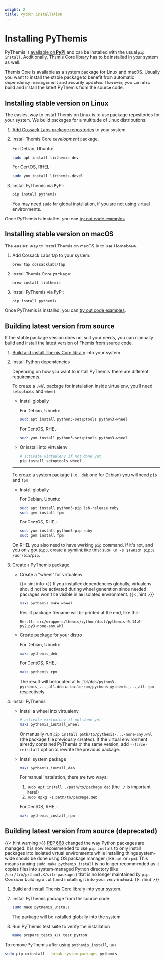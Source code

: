 ```yaml
---
weight: 2
title: Python installation
---
```


# Installing PyThemis

PyThemis is [available on **PyPi**](https://pypi.org/project/pythemis/)
and can be installed with the usual `pip install`.
Additionally, Themis Core library has to be installed in your system as well.

Themis Core is available as a system package for Linux and macOS.
Usually you want to install the stable package to benefit from automatic dependency management and security updates.
However, you can also build and install the latest PyThemis from the source code.

## Installing stable version on Linux

The easiest way to install Themis on Linux is to use package repositories for your system.
We build packages for a multitude of Linux distributions.

 1. [Add Cossack Labs package repositories](/themis/installation/installation-from-packages/)
    to your system.

 2. Install Themis Core _development_ package.

    For Debian, Ubuntu:

    ```bash
    sudo apt install libthemis-dev
    ```

    For CentOS, RHEL:

    ```bash
    sudo yum install libthemis-devel
    ```

 3. Install PyThemis via PyPi:

    ```bash
    pip install pythemis
    ```

    You may need `sudo` for global installation,
    if you are not using virtual environments.

Once PyThemis is installed, you can [try out code examples](../examples/).

## Installing stable version on macOS

The easiest way to install Themis on macOS is to use Homebrew.

 1. Add Cossack Labs tap to your system:

    ```bash
    brew tap cossacklabs/tap
    ```

 2. Install Themis Core package:

    ```bash
    brew install libthemis
    ```

 3. Install PyThemis via PyPi:

    ```bash
    pip install pythemis
    ```

Once PyThemis is installed, you can [try out code examples](../examples/).

## Building latest version from source

If the stable package version does not suit your needs,
you can manually build and install the latest version of Themis from source code.

 1. [Build and install Themis Core library](/themis/installation/installation-from-sources/)
    into your system.

 2. Install Python dependencies

    Depending on how you want to install PyThemis, there are different requirements.

    To create a `.whl` package for installation inside virtualenv, you'll need `setuptools` and `wheel`

    * Install globally

      For Debian, Ubuntu:

      ```bash
      sudo apt install python3-setuptools python3-wheel
      ```

      For CentOS, RHEL:

      ```bash
      sudo yum install python3-setuptools python3-wheel
      ```

    * Or install into virtualenv

      ```bash
      # activate virtualenv if not done yet
      pip install setuptools wheel
      ```

    ---

    To create a system package (i.e. `.deb` one for Debian) you will need `pip` and `fpm`

    * Install globally

      For Debian, Ubuntu:

      ```bash
      sudo apt install python3-pip lsb-release ruby
      sudo gem install fpm
      ```

      For CentOS, RHEL:

      ```bash
      sudo yum install python3-pip ruby
      sudo gem install fpm
      ```

    On RHEL you also need to have working `pip` command. If it's not, and you only got `pip3`,
    create a symlink like this: `sudo ln -s $(which pip3) /usr/bin/pip`.

 3. Create a PyThemis package

    * Create a "wheel" for virtualenv

      {{< hint info >}}
      If you installed dependencies globally, virtualenv should not be activated during wheel
      generation since needed packages won't be visible in an isolated environment.
      {{< /hint >}}

      ```bash
      make pythemis_make_wheel
      ```

      Result package filename will be printed at the end, like this:
      ```
      Result: src/wrappers/themis/python/dist/pythemis-0.14.0-py2.py3-none-any.whl
      ```

    * Create package for your distro

      For Debian, Ubuntu:

      ```bash
      make pythemis_deb
      ```

      For CentOS, RHEL:

      ```bash
      make pythemis_rpm
      ```

      The result will be located at `build/deb/python3-pythemis_..._all.deb`
      or `build/rpm/python3-pythemis_..._all.rpm` respectively.

 4. Install PyThemis

    * Install a wheel into virtualenv

      ```bash
      # activate virtualenv if not done yet
      make pythemis_install_wheel
      ```

      Or manually run `pip install path/to/pythemis-...-none-any.whl` (the package file previously created).
      If the virtual environment already contained PyThemis of the same version,
      add `--force-reinstall` option to rewrite the previous package.

    * Install system package

      ```bash
      make pythemis_install_deb
      ```
      For manual installation, there are two ways:
      1. `sudo apt install ./path/to/package.deb` (the `./` is important here!)
      2. `sudo dpkg -i path/to/package.deb`

      For CentOS, RHEL:

      ```bash
      make pythemis_install_rpm
      ```

<!-- TODO: Add description about .rpm packages -->

## Building latest version from source (deprecated)

{{< hint warning >}}
[PEP 668](https://peps.python.org/pep-0668/) changed the way Python packages are managed.
It is now recommended to use `pip install` to only install packages into isolated virtual environments
while installing things system-wide should be done using OS package manager (like `apt` or `rpm`).
This means running `sudo make pythemis_install` is no longer recommended as it copies files
into system-managed Python directory (like `/usr/lib/python3.X/site-packages`) that is no longer maintained by `pip`.
Consider building a `.whl` and installing it into your venv instead.
{{< /hint >}}

 1. [Build and install Themis Core library](/themis/installation/installation-from-sources/)
    into your system.

 2. Install PyThemis package from the source code:

    ```bash
    sudo make pythemis_install
    ```

    The package will be installed globally into the system.

 3. Run PyThemis test suite to verify the installation:

    ```bash
    make prepare_tests_all test_python
    ```

To remove PyThemis after using `pythemis_install`, run
```bash
sudo pip uninstall --break-system-packages pythemis
```
